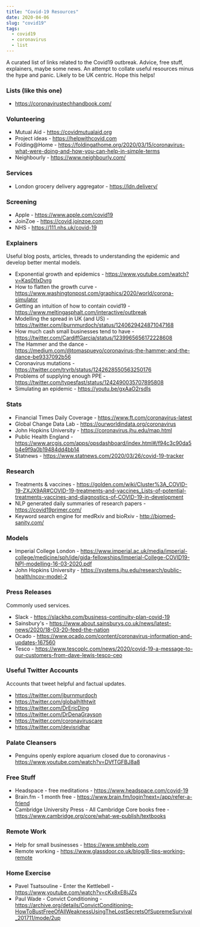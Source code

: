 ```yaml
---
title: "Covid-19 Resources"
date: 2020-04-06
slug: "covid19"
tags:
  - covid19
  - coronavirus
  - list
---
```


A curated list of links related to the Covid19 outbreak. Advice, free stuff, explainers, maybe some news. 
An attempt to collate useful resources minus the hype and panic. Likely to be UK centric. 
Hope this helps!

### Lists (like this one)
* <https://coronavirustechhandbook.com/>

### Volunteering
* Mutual Aid - <https://covidmutualaid.org>
* Project ideas - <https://helpwithcovid.com>
* Folding@Home - <https://foldingathome.org/2020/03/15/coronavirus-what-were-doing-and-how-you-can-help-in-simple-terms>
* Neighbourly - <https://www.neighbourly.com/>

### Services 
* London grocery delivery aggregator - <https://ldn.delivery/>

### Screening
* Apple - <https://www.apple.com/covid19>
* JoinZoe - <https://covid.joinzoe.com>
* NHS - <https://111.nhs.uk/covid-19>

### Explainers
Useful blog posts, articles, threads to understanding the epidemic and develop better mental models.
* Exponential growth and epidemics - <https://www.youtube.com/watch?v=Kas0tIxDvrg>
* How to flatten the growth curve - <https://www.washingtonpost.com/graphics/2020/world/corona-simulator>
* Getting an intuition of how to contain covid19 - <https://www.meltingasphalt.com/interactive/outbreak>
* Modelling the spread in UK (and US) - <https://twitter.com/jburnmurdoch/status/1240629424871047168>
* How much cash small businesses tend to have - <https://twitter.com/CardiffGarcia/status/1239965656172228608>
* The Hammer and the dance - <https://medium.com/@tomaspueyo/coronavirus-the-hammer-and-the-dance-be9337092b56>
* Coronavirus mutations - <https://twitter.com/trvrb/status/1242628550563250176>
* Problems of supplying enough PPE - <https://twitter.com/typesfast/status/1242490035707895808>
* Simulating an epidemic - <https://youtu.be/gxAaO2rsdIs>

### Stats
* Financial Times Daily Coverage - <https://www.ft.com/coronavirus-latest>
* Global Change Data Lab - <https://ourworldindata.org/coronavirus>
* John Hopkins University - <https://coronavirus.jhu.edu/map.html>
* Public Health England - <https://www.arcgis.com/apps/opsdashboard/index.html#/f94c3c90da5b4e9f9a0b19484dd4bb14>
* Statnews - <https://www.statnews.com/2020/03/26/covid-19-tracker>

### Research
* Treatments & vaccines - <https://golden.com/wiki/Cluster%3A_COVID-19-ZXJX9AR#COVID-19-treatments-and-vaccines_Lists-of-potential-treatments-vaccines-and-diagnostics-of-COVID-19-in-development>
* NLP generated daily summaries of research papers - <https://covid19primer.com/>
* Keyword search engine for medRxiv and bioRxiv - <http://biomed-sanity.com/>

### Models
* Imperial College London - <https://www.imperial.ac.uk/media/imperial-college/medicine/sph/ide/gida-fellowships/Imperial-College-COVID19-NPI-modelling-16-03-2020.pdf>
* John Hopkins University - <https://systems.jhu.edu/research/public-health/ncov-model-2>

### Press Releases
Commonly used services.
* Slack - <https://slackhq.com/business-continuity-plan-covid-19>
* Sainsbury's - <https://www.about.sainsburys.co.uk/news/latest-news/2020/18-03-20-feed-the-nation>
* Ocado - <https://www.ocado.com/content/coronavirus-information-and-updates-167560>
* Tesco - <https://www.tescoplc.com/news/2020/covid-19-a-message-to-our-customers-from-dave-lewis-tesco-ceo>

### Useful Twitter Accounts
Accounts that tweet helpful and factual updates.
* <https://twitter.com/jburnmurdoch>
* <https://twitter.com/globalhlthtwit>
* <https://twitter.com/DrEricDing>
* <https://twitter.com/DrDenaGrayson>
* <https://twitter.com/coronaviruscare>
* <https://twitter.com/devisridhar>

### Palate Cleansers
* Penguins openly explore aquarium closed due to coronavirus - <https://www.youtube.com/watch?v=DVfTGFBJ8a8>

### Free Stuff
* Headspace - free meditations - <https://www.headspace.com/covid-19>
* Brain.fm - 1 month free - <https://www.brain.fm/login?next=/app/refer-a-friend>
* Cambridge University Press - All Cambridge Core books free - <https://www.cambridge.org/core/what-we-publish/textbooks>

### Remote Work
* Help for small businesses - <https://www.smbhelp.com>
* Remote working - <https://www.glassdoor.co.uk/blog/8-tips-working-remote>

### Home Exercise
* Pavel Tsatsouline - Enter the Kettlebell - <https://www.youtube.com/watch?v=cKx8xE8jJZs>
* Paul Wade - Convict Conditioning - <https://archive.org/details/ConvictConditioning-HowToBustFreeOfAllWeaknessUsingTheLostSecretsOfSupremeSurvival_201711/mode/2up>